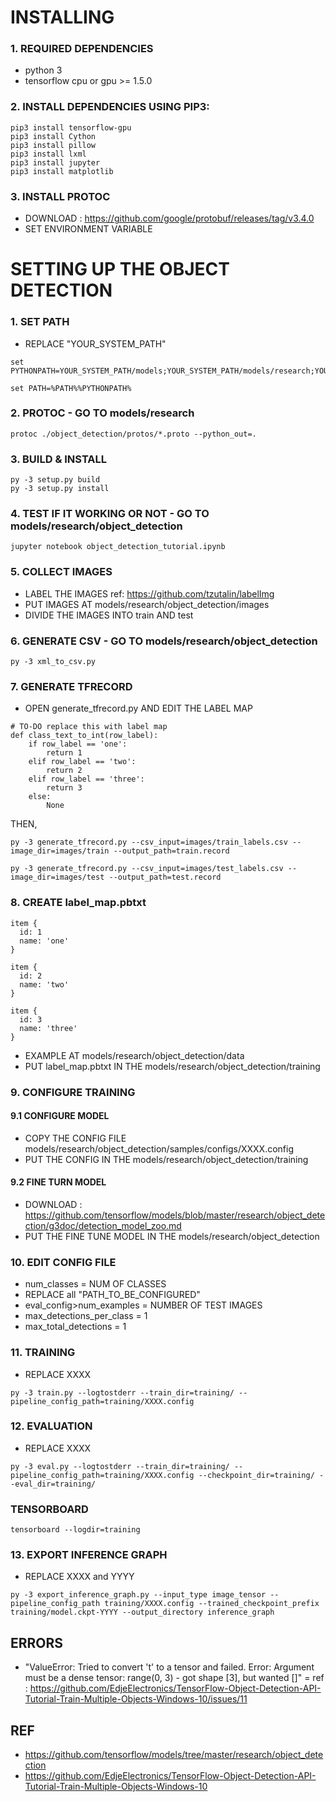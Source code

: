 # INSTALLING 
### 1. REQUIRED DEPENDENCIES
- python 3 
- tensorflow cpu or gpu >= 1.5.0
### 2. INSTALL DEPENDENCIES USING PIP3:
````
pip3 install tensorflow-gpu
pip3 install Cython
pip3 install pillow
pip3 install lxml
pip3 install jupyter
pip3 install matplotlib
````
### 3. INSTALL PROTOC
- DOWNLOAD : https://github.com/google/protobuf/releases/tag/v3.4.0
- SET ENVIRONMENT VARIABLE

# SETTING UP THE OBJECT DETECTION
### 1. SET PATH
- REPLACE "YOUR_SYSTEM_PATH"
````
set PYTHONPATH=YOUR_SYSTEM_PATH/models;YOUR_SYSTEM_PATH/models/research;YOUR_SYSTEM_PATH/models/research/slim

set PATH=%PATH%%PYTHONPATH%
````
### 2. PROTOC - GO TO models/research
````
protoc ./object_detection/protos/*.proto --python_out=.
````

### 3. BUILD & INSTALL
````
py -3 setup.py build
py -3 setup.py install
````

### 4. TEST IF IT WORKING OR NOT - GO TO models/research/object_detection
````
jupyter notebook object_detection_tutorial.ipynb
````

### 5. COLLECT IMAGES
- LABEL THE IMAGES ref: https://github.com/tzutalin/labelImg
- PUT IMAGES AT models/research/object_detection/images
- DIVIDE THE IMAGES INTO train AND test

### 6. GENERATE CSV - GO TO models/research/object_detection
````
py -3 xml_to_csv.py
````

### 7. GENERATE TFRECORD
- OPEN generate_tfrecord.py AND EDIT THE LABEL MAP 
````
# TO-DO replace this with label map
def class_text_to_int(row_label):
    if row_label == 'one':
        return 1
    elif row_label == 'two':
        return 2
    elif row_label == 'three':
        return 3
    else:
        None
````
THEN,
````
py -3 generate_tfrecord.py --csv_input=images/train_labels.csv --image_dir=images/train --output_path=train.record

py -3 generate_tfrecord.py --csv_input=images/test_labels.csv --image_dir=images/test --output_path=test.record
````

### 8. CREATE label_map.pbtxt
````
item {
  id: 1
  name: 'one'
}

item {
  id: 2
  name: 'two'
}

item {
  id: 3
  name: 'three'
}
````
- EXAMPLE AT models/research/object_detection/data
- PUT label_map.pbtxt IN THE models/research/object_detection/training

### 9. CONFIGURE TRAINING
#### 9.1 CONFIGURE MODEL
- COPY THE CONFIG FILE models/research/object_detection/samples/configs/XXXX.config
- PUT THE CONFIG IN THE models/research/object_detection/training
#### 9.2 FINE TURN MODEL
- DOWNLOAD : https://github.com/tensorflow/models/blob/master/research/object_detection/g3doc/detection_model_zoo.md
- PUT THE FINE TUNE MODEL IN THE models/research/object_detection

### 10. EDIT CONFIG FILE
- num_classes = NUM OF CLASSES
- REPLACE all "PATH_TO_BE_CONFIGURED"
- eval_config>num_examples = NUMBER OF TEST IMAGES
- max_detections_per_class = 1
- max_total_detections = 1

### 11. TRAINING 
- REPLACE XXXX
````
py -3 train.py --logtostderr --train_dir=training/ --pipeline_config_path=training/XXXX.config
````

### 12. EVALUATION
- REPLACE XXXX
````
py -3 eval.py --logtostderr --train_dir=training/ --pipeline_config_path=training/XXXX.config --checkpoint_dir=training/ --eval_dir=training/
````

### TENSORBOARD
````
tensorboard --logdir=training
````

### 13. EXPORT INFERENCE GRAPH 
- REPLACE XXXX and YYYY
````
py -3 export_inference_graph.py --input_type image_tensor --pipeline_config_path training/XXXX.config --trained_checkpoint_prefix training/model.ckpt-YYYY --output_directory inference_graph
````

## ERRORS
- "ValueError: Tried to convert 't' to a tensor and failed. Error: Argument must be a dense tensor: range(0, 3) - got shape [3], but wanted []" = ref : https://github.com/EdjeElectronics/TensorFlow-Object-Detection-API-Tutorial-Train-Multiple-Objects-Windows-10/issues/11

## REF
- https://github.com/tensorflow/models/tree/master/research/object_detection
- https://github.com/EdjeElectronics/TensorFlow-Object-Detection-API-Tutorial-Train-Multiple-Objects-Windows-10